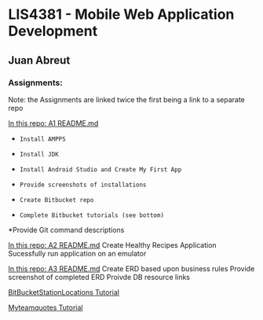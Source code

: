 # LIS4381 - Mobile Web Application Development

## Juan Abreut

### Assignments: 

Note: the Assignments are linked twice the first being a link to a separate repo

 
[In this repo: A1 README.md](a1)
*     Install AMPPS
*     Install JDK
*     Install Android Studio and Create My First App
*     Provide screenshots of installations
*     Create Bitbucket repo
*     Complete Bitbucket tutorials (see bottom)
*Provide Git command descriptions

[In this repo: A2 README.md](a2)
    Create Healthy Recipes Application
    Sucessfully run application on an emulator
    
[In this repo: A3 README.md](a3)
    Create ERD based upon business rules
    Provide screenshot of completed ERD
    Proivde DB resource links

[BitBucketStationLocations Tutorial](https://bitbucket.org/Peaceall/bitbucketstationlocations)
 
[Myteamquotes Tutorial](https://bitbucket.org/Peaceall/myteamquotes)